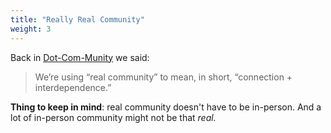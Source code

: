 ```yaml
---
title: "Really Real Community"
weight: 3
---
```


Back in [Dot-Com-Munity](https://dotcommunity.course.sjmd.space) we said:

>  We’re using “real community” to mean, in short, “connection + interdependence.”

**Thing to keep in mind**: real community doesn't have to be in-person. And a lot of in-person community might not be that _real._
